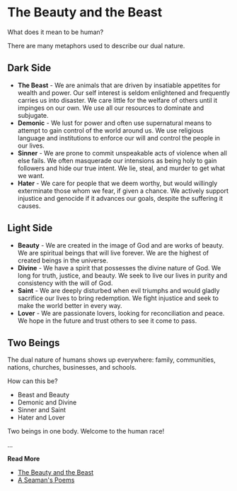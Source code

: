 # The Beauty and the Beast

What does it mean to be human?

There are many metaphors used to describe our dual nature.


## Dark Side

- **The Beast** - We are animals that are driven by insatiable appetites for wealth and power.  Our self
  interest is seldom enlightened and frequently carries us into disaster.  We care little for the
  welfare of others until it impinges on our own.  We use all our resources to dominate and
  subjugate.
- **Demonic** - We lust for power and often use supernatural means to attempt to gain control of the
  world around us.  We use religious language and institutions to enforce our will and control the
  people in our lives.  
- **Sinner** - We are prone to commit unspeakable acts of violence when all else fails.  We often
  masquerade our intensions as being holy to gain followers and hide our true intent.  We lie,
  steal, and murder to get what we want.
- **Hater** - We care for people that we deem worthy, but would willingly exterminate those whom we
  fear, if given a chance.  We actively support injustice and genocide if it advances our goals,
  despite the suffering it causes.


## Light Side

- **Beauty** - We are created in the image of God and are works of beauty.  We are spiritual beings that
  will live forever.  We are the highest of created beings in the universe.
- **Divine** - We have a spirit that possesses the divine nature of God.  We long for truth, justice,
  and beauty.  We seek to live our lives in purity and consistency with the will of God.
- **Saint** - We are deeply disturbed when evil triumphs and would gladly sacrifice our lives to bring
  redemption.  We fight injustice and seek to make the world better in every way.
- **Lover** - We are passionate lovers, looking for reconciliation and peace.  We hope in the future and
  trust others to see it come to pass.


## Two Beings

The dual nature of humans shows up everywhere: family, communities, nations, churches, businesses,
and schools.

How can this be?

- Beast and Beauty
- Demonic and Divine
- Sinner and Saint
- Hater and Lover

Two beings in one body.  Welcome to the human race!


...

**Read More**

* [The Beauty and the Beast](https://seamansguide.com/book/poem/BeautyBeast.md)
* [A Seaman's Poems](https://seamansguide.com/book/poem)

